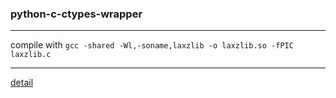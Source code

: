 ### python-c-ctypes-wrapper

---

compile with  `gcc -shared -Wl,-soname,laxzlib -o laxzlib.so -fPIC laxzlib.c `

---

[detail](https://stackoverflow.com/a/5082294/10582082)